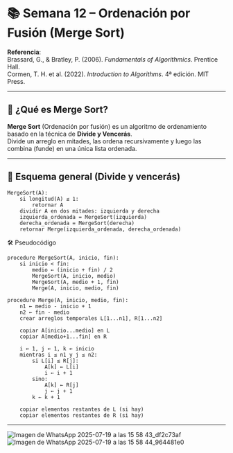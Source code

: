 # 📚 Semana 12 – Ordenación por Fusión (Merge Sort)

**Referencia**:  
Brassard, G., & Bratley, P. (2006). *Fundamentals of Algorithmics*. Prentice Hall.  
Cormen, T. H. et al. (2022). *Introduction to Algorithms*. 4ª edición. MIT Press.

---

## 🧠 ¿Qué es Merge Sort?

**Merge Sort** (Ordenación por fusión) es un algoritmo de ordenamiento basado en la técnica de **Divide y Vencerás**.  
Divide un arreglo en mitades, las ordena recursivamente y luego las combina (funde) en una única lista ordenada.

---

## 🔧 Esquema general (Divide y vencerás)

```plaintext
MergeSort(A):
    si longitud(A) ≤ 1:
        retornar A
    dividir A en dos mitades: izquierda y derecha
    izquierda_ordenada = MergeSort(izquierda)
    derecha_ordenada = MergeSort(derecha)
    retornar Merge(izquierda_ordenada, derecha_ordenada)
```
🛠️ Pseudocódigo
```plaintext
procedure MergeSort(A, inicio, fin):
    si inicio < fin:
        medio ← (inicio + fin) / 2
        MergeSort(A, inicio, medio)
        MergeSort(A, medio + 1, fin)
        Merge(A, inicio, medio, fin)

procedure Merge(A, inicio, medio, fin):
    n1 ← medio - inicio + 1
    n2 ← fin - medio
    crear arreglos temporales L[1...n1], R[1...n2]

    copiar A[inicio...medio] en L
    copiar A[medio+1...fin] en R

    i ← 1, j ← 1, k ← inicio
    mientras i ≤ n1 y j ≤ n2:
        si L[i] ≤ R[j]:
            A[k] ← L[i]
            i ← i + 1
        sino:
            A[k] ← R[j]
            j ← j + 1
        k ← k + 1

    copiar elementos restantes de L (si hay)
    copiar elementos restantes de R (si hay)
```
--------------------------------------------------------------------------------------------------------
![Imagen de WhatsApp 2025-07-19 a las 15 58 43_df2c73af](https://github.com/user-attachments/assets/43a718dc-b8d3-4c73-8a7a-39c79fad829c)
![Imagen de WhatsApp 2025-07-19 a las 15 58 44_964481e0](https://github.com/user-attachments/assets/4491c03d-6b28-43da-8b07-b18713497d33)


